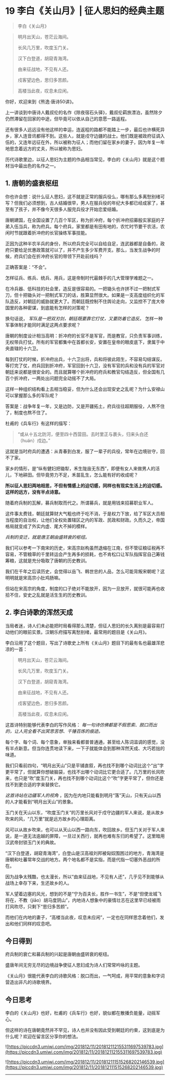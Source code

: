 # 19 李白《关山月》| 征人思妇的经典主题

> 李白《关山月》

> 明月出天山，苍茫云海间。
> 
> 长风几万里，吹度玉门关。
> 
> 汉下白登道，胡窥青海湾。
> 
> 由来征战地，不见有人还。
> 
> 戍客望边色，思归多苦颜。
> 
> 高楼当此夜，叹息未应闲。

你好，欢迎来到《熊逸·唐诗50讲》。

上一讲谈到中唐诗人戴叔伦的名作《除夜宿石头驿》，戴叔伦羁旅漂泊，虽然除夕仍然滞留在回家的中途，但毕竟可以依从自己的意愿一路返程。

还有很多人远远没有他这样的幸运，连返程的路都不能踏上一步，最后也许横死异乡，家人连音讯都得不到。这些人，就是戍守边疆的战士。他们既是被政府征调入伍的，又连年远征在外，所以被称为征人；而他们留在家乡的妻子，因为年复一年地思念着远方的丈夫，所以被称为思妇。

历代诗歌里边，以征人思妇为主题的作品相当常见，李白的《关山月》就是这个题材当中最出色的名作之一。

## 1. 唐朝的盛衰枢纽

你也许会想：说什么征人思妇，这不就是正常的服兵役么，哪有那么多离愁别绪可写？但我们必须想到，古人结婚很早，男人在服兵役的年纪大多都已经成家了，甚至有了孩子，并不像今天很多人服完兵役才开始恋爱结婚。

唐朝建国，在全国设置了几百个军区，称为折冲府，每个折冲府招募殷实家庭的子弟入伍当兵，称为府兵。每个府兵，家里都是有田有地的，农忙时节要干农活，农闲时节就跟着折冲府的长官操练军事技能。

正因为这种半农半兵的身份，所以府兵完全可以自给自足，连武器都是自备的，政府只要给足优惠政策就可以了，并不产生多少军费开支。那么，当发生战争的时候，府兵们会在折冲府长官的带领下开赴前线吗？

正确答案是：“不会”。

怎样征兵、练兵、统兵、用兵，这是帝制时代最棘手的几大管理学难题之一。

在冷兵器、低科技的社会里，造反是很容易的。一把锄头也许拼不过一把制式军刀，但十把锄头对一把制式军刀的话，胜算显然很大。如果是一支高度组织化的军队造反，对朝廷的威胁就更大了。而朝廷既控制不住舆论走向，又监控不了庞大帝国里的各种密谋，到底能有怎样的对策呢？

换句话说， *军队是一把双刃剑，朝廷既要靠它打仗，又要防着它造反。* 怎样一种军事体制才能同时满足这两点要求呢？

唐朝的制度设计相当高明：折冲府的长官不是军官，而是教官，只负责军事训练，无权带兵打仗。所有的军官都集中在首都长安，安置在皇帝的眼皮底下，隶属于中央直辖的十六卫。

每到打仗的时候，折冲府出兵，十六卫出将，兵和将彼此陌生，不容易勾结谋反。等打完了仗，府兵回到折冲府，军官回到十六卫，没有军官的兵和没有兵的军官对朝廷来说都是很安全的。而且就算哪个折冲府的府兵和教官勾结造反，但全国有几百个折冲府，一两处出问题完全动摇不了大局。

这样一种组织结构看上去相当稳妥，但为什么还会出现安史之乱呢？为什么安禄山可以掌握那么多的军队呢？

答案是：战争年复一年，又是边防，又是开疆拓土，府兵往往超期服役，人熬不住了，制度也熬不住了。

杜甫的《兵车行》有这样的描写：

> “或从十五北防河，便至四十西营田。去时里正与裹头，归来头白还（huán）戍边。”

这就是当时府兵的遭遇：从青春到白发，服了一辈子的兵役，常年在边境驻守，回不了家。

家乡的情形，是“纵有健妇把锄犁，禾生陇亩无东西”，即便有女人来做男人的活儿，下地耕田。但毕竟劳力不足，禾苗乱生，怎么能有好的收成呢？

 **所以征人思妇两地相思，不但有情感上的迫切感，同样也有现实生活上的迫切感。这样的远方，没有半点诗意。**

随着府兵制的瓦解，募兵制取而代之。所谓募兵，就是用钱来招募职业军人。

这件事太费钱，朝廷就算财大气粗也终于吃不消，于是权力下放，给了军区大员相当程度的自治权，让他们全权处置辖区之内的军政、民政和财政。久而久之，帝国格局就变成了外实内虚、尾大不掉的模样。

 *兵制的变迁，就是唐王朝由盛转衰的枢纽。*

我们可以参考一下南宋的历史，宋高宗赵构虽然退缩在江南，但不管征粮征税再不容易，不管粮草的千里转运会产生再多的损耗，也不肯松口让军队指挥官自己筹钱筹粮，这就是充分吸取了唐朝的历史教训。

我们在千年之后读历史，会觉得以岳飞、韩世忠的人品，怎么可能背叛宋朝呢？这明明就是宋高宗小肚鸡肠嘛。

但站在宋高宗的角度，制度的口子绝对不能放开，因为一旦放开，就很可能再也收拾不住，安史之乱就是活生生的历史教训。

## 2. 李白诗歌的浑然天成

当局者迷，诗人们未必能把时局看得那么清楚，但征人思妇的长久离别是最容易打动他们的眼前实景。汉朝乐府描写离愁别绪，最常用的题目是《关山月》。

李白沿用了这个题目，写出了诗歌史上所有《关山月》题目下的最有名也最雄浑悲凉的一首：

> 明月出天山，苍茫云海间。
> 
> 长风几万里，吹度玉门关。
> 
> 汉下白登道，胡窥青海湾。
> 
> 由来征战地，不见有人还。
> 
> 戍客望边色，思归多苦颜。
> 
> 高楼当此夜，叹息未应闲。

这首诗特别能够代表李白的写作风格： *每一句诗仿佛都是不假思索、脱口而出的，让人完全看不出冥思苦想、千锤百炼的痕迹。*

每个字、每个词、每个意象，单独来看都普普通通，甚至给人陈词滥调的感觉，没有半点新意。但当你连贯地读下来，一下子就能体会到那种浑然天成、大巧若拙的味道。

我们只看前四句，“明月出天山”只是平铺直叙，再也找不到哪个动词比这个“出”字更平常了，但就算你想破脑袋，也找不出哪个动词比它更合适了。几万里的长风吹来，也只是“吹”度玉门关，再也找不到哪个动词比这个“吹”字更平常了，但你还是找不到更合适的字来替换它。

 *这首诗站在边疆军人的视角* ，因为在内地只能看到明月“落”天山，只有天山以西的人才能看到“明月出天山”的景象。

玉门关在天山以东，“吹度玉门关”的万里长风对于戍守边疆的军人来说，是从故乡吹来的风，“几万里”就是远方故乡的心理距离。

风可以从故乡吹来，也可以从天山以西一路向东，吹回故乡。但玉门关对于军人来说，是一道无法逾越的屏障，一旦过关西行，就再也难有东归的希望了。这里暗用汉武帝封锁玉门关的典故。

“汉下白登道，胡窥青海湾”，白登山是汉高祖刘邦被匈奴围困过的地方，青海湾是唐朝和吐蕃常年交战的地方。两个地名都不是实指，而是代指一切塞外恶战的所在。

因为战争太残酷，也太漫长，所以“由来征战地，不见有人还”，几乎见不到能够从战场上幸存下来，生还故乡的人。

军人望着边塞的风光，想到的不是“宁为百夫长，胜作一书生”，不是“但使龙城飞将在，不教（jiāo）胡马度阴山”，内地诗人想象中的豪情壮志在这里早已经被雨打风吹尽，只剩下“思归多苦颜”。

而他们在内地的妻子，“高楼当此夜，叹息未应闲”，一定也在同样思念着他们，发出和他们同样的叹息吧。

## 今日得到

府兵制的衰亡和募兵制的兴起是唐朝由盛转衰的枢纽。

盛唐年间无穷无尽的边境战争使征人思妇成为诗人们常常吟咏的主题。

《关山月》很能代表李白的诗歌风格：脱口而出，一气呵成，用平常的意象和字词营造出非凡的诗歌境界。

## 今日思考

李白的《关山月》也好，杜甫的《兵车行》也好，貌似都在散播负能量，动摇军心。

但这样的诗在唐朝竟然并不罕见，诗人也并没有因此受到朝廷的约束，这到底是为什么呢？欢迎在留言区分享你的想法。

![https://piccdn3.umiwi.com/img/201812/11/201812112155311697539783.jpg](https://piccdn3.umiwi.com/img/201812/11/201812112155311697539783.jpg)

![https://piccdn3.umiwi.com/img/201812/11/201812111515268202146539.jpg](https://piccdn3.umiwi.com/img/201812/11/201812111515268202146539.jpg)

---
